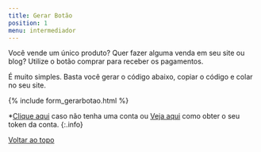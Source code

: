 ```yaml
---
title: Gerar Botão
position: 1
menu: intermediador
---
```


Você vende um único produto? Quer fazer alguma venda em seu site ou blog? Utilize o botão comprar para receber os pagamentos. 

É muito simples. Basta você gerar o código abaixo, copiar o código e colar no seu site.

{% include form_gerarbotao.html %}

*<a href="https://www.yapay.com.br/intermediador-de-pagamentos-online/criar-conta/" target="_blank" class="linkPadraoVerde">Clique aqui</a> caso não tenha uma conta ou <a href="/intermediador/como-comecar/#obter-token" target="_blank" class="linkPadraoVerde">Veja aqui</a> como obter o seu token da conta.
{:.info}

<div class="voltar-ao-topo"><a href="#"><i class="fa fa-arrow-up" aria-hidden="true"></i>Voltar ao topo</a></div>